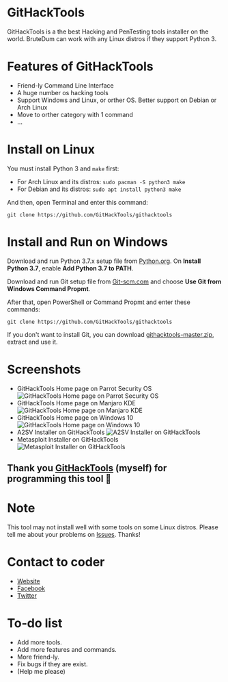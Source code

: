 # GitHackTools
GitHackTools is a the best Hacking and PenTesting tools installer on the world. BruteDum can work with any Linux distros if they support Python 3.

# Features of GitHackTools
* Friend-ly Command Line Interface
* A huge number os hacking tools
* Support Windows and Linux, or orther OS. Better support on Debian or Arch Linux
* Move to orther category with 1 command
* ...

# Install on Linux
You must install Python 3 and ```make``` first:
* For Arch Linux and its distros: ```sudo pacman -S python3 make```
* For Debian and its distros: ```sudo apt install python3 make```

And then, open Terminal and enter this command:
```
git clone https://github.com/GitHackTools/githacktools
```
# Install and Run on Windows
Download and run Python 3.7.x setup file from [Python.org](Python.org). On **Install Python 3.7**, enable **Add Python 3.7 to PATH**.

Download and run Git setup file from [Git-scm.com](Git-scm.com) and choose **Use Git from Windows Command Propmt**.

After that, open PowerShell or Command Propmt and enter these commands:
```
git clone https://github.com/GitHackTools/githacktools
```
If you don't want to install Git, you can download [githacktools-master.zip](https://github.com/GitHackTools/githacktools/archive/master.zip), extract and use it.

# Screenshots
 * GitHackTools Home page on Parrot Security OS
![GitHackTools Home page on Parrot Security OS](https://github.com/GitHackTools/Store-the-pictures/raw/master/GitHackTools%20Home%20page%20on%20ParrotSec.png)
 * GitHackTools Home page on Manjaro KDE
 ![GitHackTools Home page on Manjaro KDE](https://github.com/GitHackTools/Store-the-pictures/raw/master/GitHackTools%20Home%20page%20on%20Manjaro%20KDE.png)
 * GitHackTools Home page on Windows 10
 ![GitHackTools Home page on Windows 10](https://github.com/GitHackTools/Store-the-pictures/raw/master/GitHackTools%20Home%20page%20on%20Windows%2010.png)
 * A2SV Installer on GitHackTools
 ![A2SV Installer on GitHackTools](https://github.com/GitHackTools/Store-the-pictures/raw/master/A2SV%20Installer%20on%20GitHackTools.png)
 * Metasploit Installer on GitHackTools
 ![Metasploit Installer on GitHackTools](https://github.com/GitHackTools/Store-the-pictures/raw/master/Metasploit%20Installer%20on%20GitHackTools.png)

## Thank you [GitHackTools](https://GitHackTools.blogspot.com) (myself) for programming this tool 🙂

# Note
This tool may not install well with some tools on some Linux distros. Please tell me about your problems on [Issues](https://github.com/GitHackTools/githacktools/issues). Thanks!

# Contact to coder
* [Website](https://githacktools.blogspot.com)
* [Facebook](https://fb.com/githacktools)
* [Twitter](https://twitter.com/securegf)

# To-do list
* Add more tools.
* Add more features and commands.
* More friend-ly.
* Fix bugs if they are exist.
* (Help me please)
